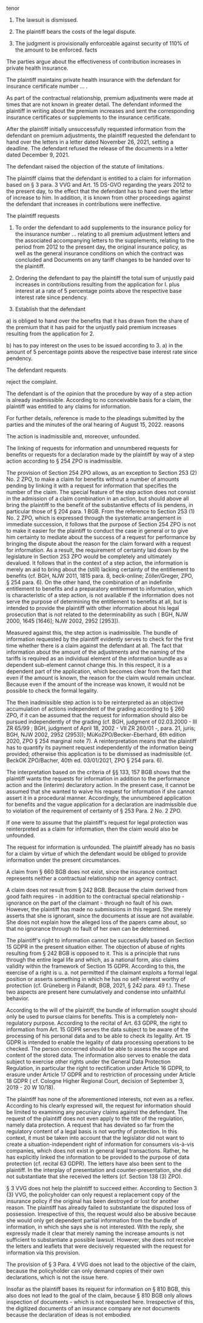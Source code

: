 tenor

1. The lawsuit is dismissed.

2. The plaintiff bears the costs of the legal dispute.

3. The judgment is provisionally enforceable against security of 110% of the amount to be enforced.
facts

The parties argue about the effectiveness of contribution increases in private health insurance.

The plaintiff maintains private health insurance with the defendant for insurance certificate number ... .

As part of the contractual relationship, premium adjustments were made at times that are not known in greater detail. The defendant informed the plaintiff in writing about the premium increases and sent the corresponding insurance certificates or supplements to the insurance certificate.

After the plaintiff initially unsuccessfully requested information from the defendant on premium adjustments, the plaintiff requested the defendant to hand over the letters in a letter dated November 26, 2021, setting a deadline. The defendant refused the release of the documents in a letter dated December 9, 2021.

The defendant raised the objection of the statute of limitations.

The plaintiff claims that the defendant is entitled to a claim for information based on § 3 para. 3 VVG and Art. 15 DS-GVO regarding the years 2012 to the present day, to the effect that the defendant has to hand over the letter of increase to him. In addition, it is known from other proceedings against the defendant that increases in contributions were ineffective.

The plaintiff requests

1. To order the defendant to add supplements to the insurance policy for the insurance number ... relating to all premium adjustment letters and the associated accompanying letters to the supplements, relating to the period from 2012 to the present day, the original insurance policy, as well as the general insurance conditions on which the contract was concluded and Documents on any tariff changes to be handed over to the plaintiff.

2. Ordering the defendant to pay the plaintiff the total sum of unjustly paid increases in contributions resulting from the application for I. plus interest at a rate of 5 percentage points above the respective base interest rate since pendency.

3. Establish that the defendant

a) is obliged to hand over the benefits that it has drawn from the share of the premium that it has paid for the unjustly paid premium increases resulting from the application for 2.

b) has to pay interest on the uses to be issued according to 3. a) in the amount of 5 percentage points above the respective base interest rate since pendency.

The defendant requests

reject the complaint.

The defendant is of the opinion that the procedure by way of a step action is already inadmissible. According to no conceivable basis for a claim, the plaintiff was entitled to any claims for information.

For further details, reference is made to the pleadings submitted by the parties and the minutes of the oral hearing of August 15, 2022.
reasons

The action is inadmissible and, moreover, unfounded.

The linking of requests for information and unnumbered requests for benefits or requests for a declaration made by the plaintiff by way of a step action according to § 254 ZPO is inadmissible.

The provision of Section 254 ZPO allows, as an exception to Section 253 (2) No. 2 ZPO, to make a claim for benefits without a number of amounts pending by linking it with a request for information that specifies the number of the claim. The special feature of the step action does not consist in the admission of a claim combination in an action, but should above all bring the plaintiff to the benefit of the substantive effects of lis pendens, in particular those of § 204 para. 1 BGB. From the reference to Section 253 (1) No. 2 ZPO, which is expressed through the systematic arrangement in immediate succession, it follows that the purpose of Section 254 ZPO is not to make it easier for the plaintiff to conduct the case in general or to give him certainty to mediate about the success of a request for performance by bringing the dispute about the reason for the claim forward with a request for information. As a result, the requirement of certainty laid down by the legislature in Section 253 ZPO would be completely and ultimately devalued. It follows that in the context of a step action, the information is merely an aid to bring about the (still) lacking certainty of the entitlement to benefits (cf. BGH, NJW 2011, 1815 para. 8, beck-online; Zöller/Greger, ZPO, § 254 para. 6). On the other hand, the combination of an indefinite entitlement to benefits and a preparatory entitlement to information, which is characteristic of a step action, is not available if the information does not serve the purpose of determining the entitlement to benefits at all, but is intended to provide the plaintiff with other information about his legal prosecution that is not related to the determinability as such ( BGH, NJW 2000, 1645 \[1646\]; NJW 2002, 2952 \[2953\]).

Measured against this, the step action is inadmissible. The bundle of information requested by the plaintiff evidently serves to check for the first time whether there is a claim against the defendant at all. The fact that information about the amount of the adjustments and the naming of the tariffs is required as an individual element of the information bundle as a dependent sub-element cannot change this. In this respect, it is a dependent part of the application, which becomes clear from the fact that even if the amount is known, the reason for the claim would remain unclear. Because even if the amount of the increase was known, it would not be possible to check the formal legality.

The then inadmissible step action is to be reinterpreted as an objective accumulation of actions independent of the grading according to § 260 ZPO, if it can be assumed that the request for information should also be pursued independently of the grading (cf. BGH, judgment of 02.03.2000 - III ZR 65/99 ; BGH, judgment of April 18, 2002 - VII ZR 260/01 -, para. 21, juris; BGH, NJW 2002, 2952 (2953)); MüKoZPO/Becker-Eberhard, 6th edition 2020, ZPO § 254 marginal note 7). A reinterpretation means that the plaintiff has to quantify its payment request independently of the information being provided; otherwise this application is to be dismissed as inadmissible (cf. BeckOK ZPO/Bacher, 40th ed. 03/01/2021, ZPO § 254 para. 6).

The interpretation based on the criteria of §§ 133, 157 BGB shows that the plaintiff wants the requests for information in addition to the performance action and the (interim) declaratory action. In the present case, it cannot be assumed that she wanted to waive his request for information if she cannot assert it in a procedural manner. Accordingly, the unnumbered application for benefits and the vague application for a declaration are inadmissible due to violation of the requirement of certainty of § 253 Para. 2 No. 2 ZPO.

If one were to assume that the plaintiff's request for legal protection was reinterpreted as a claim for information, then the claim would also be unfounded.

The request for information is unfounded. The plaintiff already has no basis for a claim by virtue of which the defendant would be obliged to provide information under the present circumstances.

A claim from § 660 BGB does not exist, since the insurance contract represents neither a contractual relationship nor an agency contract.

A claim does not result from § 242 BGB. Because the claim derived from good faith requires - in addition to the contractual special relationship - ignorance on the part of the claimant - through no fault of his own. However, the plaintiff has made no submissions in this regard. She merely asserts that she is ignorant, since the documents at issue are not available. She does not explain how the alleged loss of the papers came about, so that no ignorance through no fault of her own can be determined.

The plaintiff's right to information cannot be successfully based on Section 15 GDPR in the present situation either. The objection of abuse of rights resulting from § 242 BGB is opposed to it. This is a principle that runs through the entire legal life and which, as a national form, also claims validity within the framework of Section 15 GDPR. According to this, the exercise of a right is u. a. not permitted if the claimant exploits a formal legal position or asserts something in which he has no self-interest worthy of protection (cf. Grüneberg in Palandt, BGB, 2021, § 242 para. 49 f.). These two aspects are present here cumulatively and condense into unfaithful behavior.

According to the will of the plaintiff, the bundle of information sought should only be used to pursue claims for benefits. This is a completely non-regulatory purpose. According to the recital of Art. 63 GDPR, the right to information from Art. 15 GDPR serves the data subject to be aware of the processing of his personal data and to be able to check its legality. Art. 15 GDPR is intended to enable the legality of data processing operations to be checked. The person concerned should be able to assess the scope and content of the stored data. The information also serves to enable the data subject to exercise other rights under the General Data Protection Regulation, in particular the right to rectification under Article 16 GDPR, to erasure under Article 17 GDPR and to restriction of processing under Article 18 GDPR ( cf. Cologne Higher Regional Court, decision of September 3, 2019 - 20 W 10/18).

The plaintiff has none of the aforementioned interests, not even as a reflex. According to his clearly expressed will, the request for information should be limited to examining any pecuniary claims against the defendant. The request of the plaintiff does not even apply to the title of the regulation, namely data protection. A request that has deviated so far from the regulatory content of a legal basis is not worthy of protection. In this context, it must be taken into account that the legislator did not want to create a situation-independent right of information for consumers vis-à-vis companies, which does not exist in general legal transactions. Rather, he has explicitly linked the information to be provided to the purpose of data protection (cf. recital 63 GDPR). The letters have also been sent to the plaintiff. In the interplay of presentation and counter-presentation, she did not substantiate that she received the letters (cf. Section 138 (3) ZPO).

§ 3 VVG does not help the plaintiff to succeed either. According to Section 3 (3) VVG, the policyholder can only request a replacement copy of the insurance policy if the original has been destroyed or lost for another reason. The plaintiff has already failed to substantiate the disputed loss of possession. Irrespective of this, the request would also be abusive because she would only get dependent partial information from the bundle of information, in which she says she is not interested. With the reply, she expressly made it clear that merely naming the increase amounts is not sufficient to substantiate a possible lawsuit. However, she does not receive the letters and leaflets that were decisively requested with the request for information via this provision.

The provision of § 3 Para. 4 VVG does not lead to the objective of the claim, because the policyholder can only demand copies of their own declarations, which is not the issue here.

Insofar as the plaintiff bases its request for information on § 810 BGB, this also does not lead to the goal of the claim, because § 810 BGB only allows inspection of documents - which is not requested here. Irrespective of this, the digitized documents of an insurance company are not documents because the declaration of ideas is not embodied.
